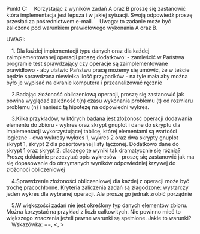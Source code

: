 Punkt C:
&emsp;Korzystając z wyników zadań A oraz B proszę się zastanowić która implementacja jest lepsza i w jakiej sytuacji. Swoją odpowiedź proszę przesłać za pośrednictwem e-mail.
&emsp;Uwaga: to zadanie może być zaliczone pod warunkiem prawidłowego wykonania A oraz B.


UWAGI:

&emsp;1. Dla każdej implementacji typu danych oraz dla każdej zaimplementowanej operacji proszę dodatkowo:
        - zamieścić w Państwa programie test sprawdzający czy operacje są zaimplementowane prawidłowo
        - aby ułatwic Państwu pracę możemy się umówić, że w teście będzie sprawdzana niewielka ilość przypadków - na tyle mała aby można było je wypisać na ekranie komputera i przeanalizować ręcznie

&emsp;2.Badając złożoność obliczeniową operacji, proszę się zastanowić jak powina wyglądać zależność t(n) czasu wykonania problemu (t) od rozmiaru problemu (n) i nanieść tą hipotezę na odpowiedni wykres.

&emsp;3.Kilka przykładów, w których badana jest złożonosć operacji dodawania elementu do zbioru
        - wykres oraz skrypt gnuplot i dane do skryptu dla implementacji wykorzystującej tablicę, której elementami są wartości logiczne
        - dwa wykresy wykres 1, wykres 2 oraz dwa skrypty gnuplot skrypt 1, skrypt 2 dla posortowanej listy łączonej. Dodatkowo dane do skrypt 1 oraz skrypt 2.
            dlaczego te wyniki tak dramatycznie się różnią? Proszę dokładnie przeczytać opis wykresów
        - proszę się zastanowić jak ma się dopasowanie do otrzymanych wyników odpowiedniej krzywej do złożonoći obliczeniowej

&emsp;4.Sprawdzenie złożoności obliczeniowej dla każdej z operacji może być trochę pracochłonne. Kryteria zaliczenia zadań są złagodzone: wystarczy jeden wykres dla wybranej operacji. Ale proszę go jednak zrobić porządnie 

&emsp;5.W większości zadań nie jest określony typ danych elementów zbioru. Można korzystać na przykład z liczb całkowitych. Nie powinno mieć to większego znaczenia jeżeli pewne warunki są spełnione. Jakie to warunki?
<br />
&emsp;Wskazówka: ==, <, >
